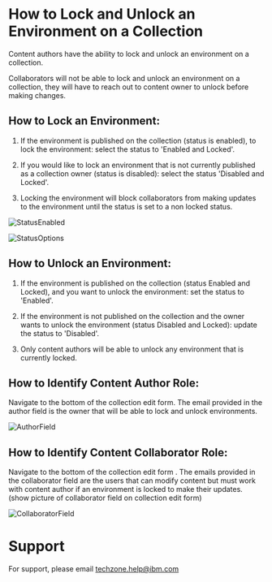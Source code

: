 # How to Lock and Unlock an Environment on a Collection

Content authors have the ability to lock and unlock an environment on a collection.

Collaborators will not be able to lock and unlock an environment on a collection, they will have to reach out to content owner to unlock before making changes.

## How to Lock an Environment:

1. If the environment is published on the collection (status is enabled), to lock the environment: select the status to 'Enabled and Locked'.

2. If you would like to lock an environment that is not currently published as a collection owner (status is disabled): select the status 'Disabled and Locked'.

3. Locking the environment will block collaborators from making updates to the environment until the status is set to a non locked status.

![StatusEnabled](https://github.com/IBM/itz-support-public/blob/main/IBM-Technology-Zone/IBM-Technology-Zone-Runbooks/Images/StatusEnabled.png)

![StatusOptions](https://github.com/IBM/itz-support-public/blob/main/IBM-Technology-Zone/IBM-Technology-Zone-Runbooks/Images/StatusOptions.png)

## How to Unlock an Environment:
1. If the environment is published on the collection (status Enabled and Locked), and you want to unlock the environment: set the status to 'Enabled'.

2. If the environment is not published on the collection and the owner wants to unlock the environment (status Disabled and Locked): update the status to 'Disabled'.

3. Only content authors will be able to unlock any environment that is currently locked.

## How to Identify Content Author Role:

Navigate to the bottom of the collection edit form. The email provided in the author field is the owner that will be able to lock and unlock environments. 

![AuthorField](https://github.com/IBM/itz-support-public/blob/main/IBM-Technology-Zone/IBM-Technology-Zone-Runbooks/Images/authorfield.png)
## How to Identify Content Collaborator Role:
Navigate to the bottom of the collection edit form . The emails provided in the collaborator field are the users that can modify content but must work with content author if an environment is locked to make their updates. (show picture of collaborator field on collection edit form)

![CollaboratorField](https://github.com/IBM/itz-support-public/blob/main/IBM-Technology-Zone/IBM-Technology-Zone-Runbooks/Images/authorfield.png)

# Support

For support, please email techzone.help@ibm.com
